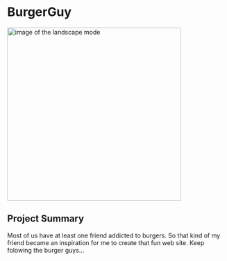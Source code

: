 # BurgerGuy

<img src="https://raw.githubusercontent.com/akoulouris/BurgerGuy/master/Screenshots/BurgerGuy.gif" width="400" alt="image of the landscape mode">

## Project Summary

Most of us have at least one friend addicted to burgers. So that kind of my friend became an inspiration for me to create that fun web site.  Keep folowing the burger guys…

